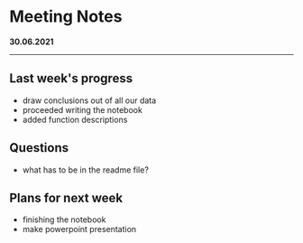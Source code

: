 # Meeting Notes
**30.06.2021**

---

## Last week's progress
- draw conclusions out of all our data
- proceeded writing the notebook
- added function descriptions

## Questions
- what has to be in the readme file?

## Plans for next week
- finishing the notebook
- make powerpoint presentation
